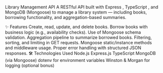 Library Management API
A RESTful API built with Express , TypeScript , and MongoDB (Mongoose) to manage a library system — including books, borrowing functionality, and aggregation-based summaries.

✨ Features
Create, read, update, and delete books.
Borrow books with business logic (e.g., availability checks).
Use of Mongoose schema validation.
Aggregation pipeline to summarize borrowed books.
Filtering, sorting, and limiting in GET requests.
Mongoose static/instance methods and middleware usage.
Proper error handling with structured JSON responses.
🛠️ Technologies Used
Node.js
Express.js
TypeScript
MongoDB (via Mongoose)
dotenv for environment variables
Winston & Morgan for logging (optional bonus)
